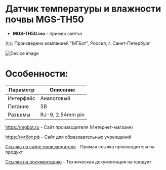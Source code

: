 # Датчик температуры и влажности почвы MGS-TH50 

- **MGS-TH50.ino** - пример скетча

🇷🇺 Произведено компанией "МГБот", Россия, г. Санкт-Петербург

![Device image](https://books.mgbot.ru/images/MGS-TH50.PNG)

# Особенности:

| Параметр    | Описание |
| ----------- | -----------|
| Интерфейс   | Аналоговый|
| Питание     | 5В|
| Разъемы     | RJ-9, 2.54mm pin|

https://mgbot.ru  - Сайт производителя (Интернет-магазин)

https://мгбот.рф  - Сайт для образовательных учреждений

[Ссылка на сайте производителя](https://mgbot.ru/catalog/datchiki_sensory/datchik_temperatury_i_vlazhnosti_pochvy_mgs_th50_razem_rj_9/) - Прямая ссылка производителя на продукт

[Ссылка на документацию](https://books.mgbot.ru/devices/MGS-TH50.pdf) - Техническая документация на продукт